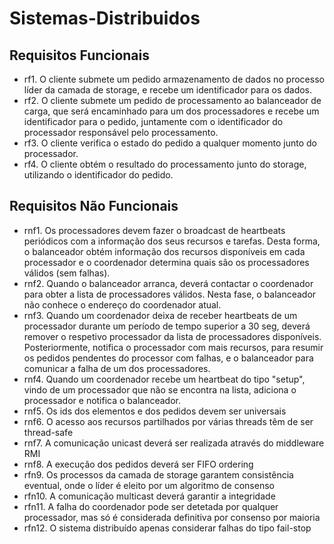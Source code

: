 # Sistemas-Distribuidos

## Requisitos Funcionais
- rf1. O cliente submete um pedido armazenamento de dados no processo líder da camada de storage, e recebe um identificador para os dados.
- rf2. O cliente submete um pedido de processamento ao balanceador de carga, que será encaminhado para um dos processadores e recebe um identificador para o pedido, juntamente com o identificador do processador responsável pelo processamento.
- rf3. O cliente verifica o estado do pedido a qualquer momento junto do processador.
- rf4. O cliente obtém o resultado do processamento junto do storage, utilizando o identificador do pedido.

## Requisitos Não Funcionais
- rnf1. Os processadores devem fazer o broadcast de heartbeats periódicos com a informação dos seus recursos e tarefas. Desta forma, o balanceador obtém informação dos recursos disponíveis em cada processador e o coordenador determina quais são os processadores válidos (sem falhas).
- rnf2. Quando o balanceador arranca, deverá contactar o coordenador para obter a lista de processadores válidos. Nesta fase, o balanceador não conhece o endereço do coordenador atual.
- rnf3. Quando um coordenador deixa de receber heartbeats de um processador durante um período de tempo superior a 30 seg, deverá remover o respetivo processador da lista de processadores disponíveis. Posteriormente, notifica o processador com mais recursos, para resumir os pedidos pendentes do processor com falhas, e o balanceador para comunicar a falha de um dos processadores.
- rnf4. Quando um coordenador recebe um heartbeat do tipo "setup", vindo de um processador que não se encontra na lista, adiciona o processador e notifica o balanceador.
- rnf5. Os ids dos elementos e dos pedidos devem ser universais
- rnf6. O acesso aos recursos partilhados por várias threads têm de ser thread-safe
- rnf7. A comunicação unicast deverá ser realizada através do middleware RMI
- rnf8. A execução dos pedidos deverá ser FIFO ordering
- rfn9. Os processos da camada de storage garantem consistência eventual, onde o líder é eleito por um algoritmo de consenso
- rfn10. A comunicação multicast deverá garantir a integridade
- rfn11. A falha do coordenador pode ser detetada por qualquer processador, mas só é considerada definitiva por consenso por maioria
- rfn12. O sistema distribuído apenas considerar falhas do tipo fail-stop


